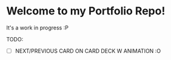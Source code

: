# Welcome to my Portfolio Repo!

It's a work in progress :P

TODO:
* [ ] NEXT/PREVIOUS CARD ON CARD DECK W ANIMATION :O
